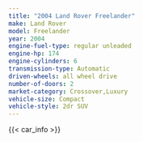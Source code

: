 ```yaml
---
title: "2004 Land Rover Freelander"
make: Land Rover
model: Freelander
year: 2004
engine-fuel-type: regular unleaded
engine-hp: 174
engine-cylinders: 6
transmission-type: Automatic
driven-wheels: all wheel drive
number-of-doors: 2
market-category: Crossover,Luxury
vehicle-size: Compact
vehicle-style: 2dr SUV
---
```


{{< car_info >}}
